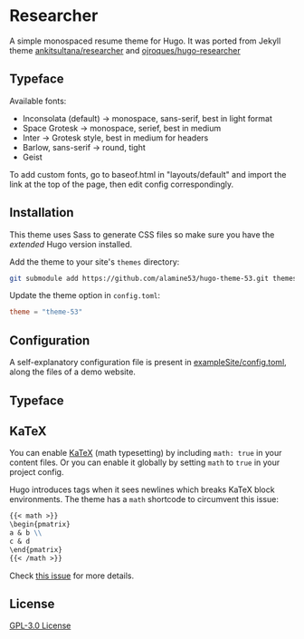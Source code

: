 # Researcher

A simple monospaced resume theme for Hugo. It was ported from Jekyll theme
[ankitsultana/researcher](https://github.com/ankitsultana/researcher) and [ojroques/hugo-researcher](https://github.com/ojroques/hugo-researcher)

## Typeface
Available fonts:
- Inconsolata (default) -> monospace, sans-serif, best in light format
- Space Grotesk -> monospace, serief, best in medium
- Inter -> Grotesk style, best in medium for headers
- Barlow, sans-serif -> round, tight
- Geist

To add custom fonts, go to baseof.html in "layouts/default" and import the link at the top of the page, then edit config correspondingly. 

## Installation
This theme uses Sass to generate CSS files so make sure you have the
*extended* Hugo version installed.

Add the theme to your site's `themes` directory:
```bash
git submodule add https://github.com/alamine53/hugo-theme-53.git themes/theme-53
```

Update the theme option in `config.toml`:
```toml
theme = "theme-53"
```

## Configuration
A self-explanatory configuration file is present in
[exampleSite/config.toml](https://github.com/alamine53/hugo-theme-53/blob/master/exampleSite/config.toml),
along the files of a demo website.

## Typeface


## KaTeX
You can enable [KaTeX](https://katex.org/) (math typesetting) by including
`math: true` in your content files. Or you can enable it globally by setting
`math` to `true` in your project config.

Hugo introduces tags when it sees newlines which breaks KaTeX block
environments. The theme has a `math` shortcode to circumvent this issue:
```md
{{< math >}}
\begin{pmatrix}
a & b \\
c & d
\end{pmatrix}
{{< /math >}}
```
Check [this
issue](https://github.com/alamine53/hugo-theme-53/issues/1#issuecomment-697247056)
for more details.

## License
[GPL-3.0 License](https://github.com/alamine53/hugo-theme-53/blob/master/LICENSE)
